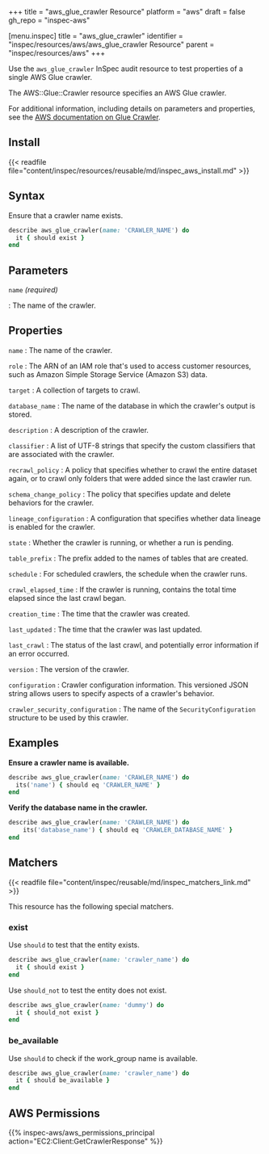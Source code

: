 +++
title = "aws_glue_crawler Resource"
platform = "aws"
draft = false
gh_repo = "inspec-aws"

[menu.inspec]
title = "aws_glue_crawler"
identifier = "inspec/resources/aws/aws_glue_crawler Resource"
parent = "inspec/resources/aws"
+++

Use the `aws_glue_crawler` InSpec audit resource to test properties of a single AWS Glue crawler.

The AWS::Glue::Crawler resource specifies an AWS Glue crawler.

For additional information, including details on parameters and properties, see the [AWS documentation on Glue Crawler](https://docs.aws.amazon.com/AWSCloudFormation/latest/UserGuide/aws-resource-glue-crawler.html).

## Install

{{< readfile file="content/inspec/resources/reusable/md/inspec_aws_install.md" >}}

## Syntax

Ensure that a crawler name exists.

```ruby
describe aws_glue_crawler(name: 'CRAWLER_NAME') do
  it { should exist }
end
```

## Parameters

`name` _(required)_

: The name of the crawler.

## Properties

`name`
: The name of the crawler.

`role`
: The ARN of an IAM role that's used to access customer resources, such as Amazon Simple Storage Service (Amazon S3) data.

`target`
: A collection of targets to crawl.

`database_name`
: The name of the database in which the crawler's output is stored.

`description`
: A description of the crawler.

`classifier`
: A list of UTF-8 strings that specify the custom classifiers that are associated with the crawler.

`recrawl_policy`
: A policy that specifies whether to crawl the entire dataset again, or to crawl only folders that were added since the last crawler run.

`schema_change_policy`
: The policy that specifies update and delete behaviors for the crawler.

`lineage_configuration`
: A configuration that specifies whether data lineage is enabled for the crawler.

`state`
: Whether the crawler is running, or whether a run is pending.

`table_prefix`
: The prefix added to the names of tables that are created.

`schedule`
: For scheduled crawlers, the schedule when the crawler runs.

`crawl_elapsed_time`
: If the crawler is running, contains the total time elapsed since the last crawl began.

`creation_time`
: The time that the crawler was created.

`last_updated`
: The time that the crawler was last updated.

`last_crawl`
: The status of the last crawl, and potentially error information if an error occurred.

`version`
: The version of the crawler.

`configuration`
: Crawler configuration information. This versioned JSON string allows users to specify aspects of a crawler's behavior.

`crawler_security_configuration`
: The name of the `SecurityConfiguration` structure to be used by this crawler.

## Examples

**Ensure a crawler name is available.**

```ruby
describe aws_glue_crawler(name: 'CRAWLER_NAME') do
  its('name') { should eq 'CRAWLER_NAME' }
end
```

**Verify the database name in the crawler.**

```ruby
describe aws_glue_crawler(name: 'CRAWLER_NAME') do
    its('database_name') { should eq 'CRAWLER_DATABASE_NAME' }
end
```

## Matchers

{{< readfile file="content/inspec/reusable/md/inspec_matchers_link.md" >}}

This resource has the following special matchers.

### exist

Use `should` to test that the entity exists.

```ruby
describe aws_glue_crawler(name: 'crawler_name') do
  it { should exist }
end
```

Use `should_not` to test the entity does not exist.

```ruby
describe aws_glue_crawler(name: 'dummy') do
  it { should_not exist }
end
```

### be_available

Use `should` to check if the work_group name is available.

```ruby
describe aws_glue_crawler(name: 'crawler_name') do
  it { should be_available }
end
```

## AWS Permissions

{{% inspec-aws/aws_permissions_principal action="EC2:Client:GetCrawlerResponse" %}}
